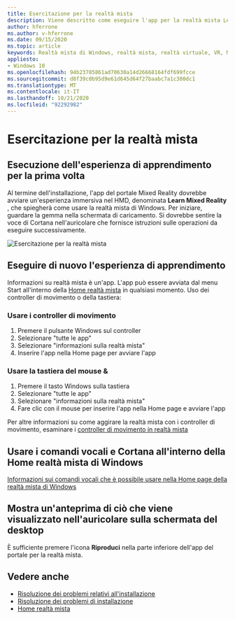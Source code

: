 ```yaml
---
title: Esercitazione per la realtà mista
description: Viene descritto come eseguire l'app per la realtà mista Learn, che illustra come usare ed esplorare la realtà mista di Windows.
author: hferrone
ms.author: v-hferrone
ms.date: 09/15/2020
ms.topic: article
keywords: Realtà mista di Windows, realtà mista, realtà virtuale, VR, MR, esercitazione, introduzione
appliesto:
- Windows 10
ms.openlocfilehash: 94b23785861ad70630a14d26668164fdf699fcce
ms.sourcegitcommit: d8f39c0b95d9e61d645d64f27baabc7a1c300dc1
ms.translationtype: MT
ms.contentlocale: it-IT
ms.lasthandoff: 10/21/2020
ms.locfileid: "92292982"
---
```

# <a name="learn-mixed-reality"></a>Esercitazione per la realtà mista

## <a name="running-the-learning-experience-for-the-first-time"></a>Esecuzione dell'esperienza di apprendimento per la prima volta

Al termine dell'installazione, l'app del portale Mixed Reality dovrebbe avviare un'esperienza immersiva nel HMD, denominata **Learn Mixed Reality** , che spiegherà come usare la realtà mista di Windows. Per iniziare, guardare la gemma nella schermata di caricamento. Si dovrebbe sentire la voce di Cortana nell'auricolare che fornisce istruzioni sulle operazioni da eseguire successivamente.

![Esercitazione per la realtà mista](images/file-learnmixedrealitystart.png)

## <a name="re-run-the-learning-experience"></a>Eseguire di nuovo l'esperienza di apprendimento

Informazioni su realtà mista è un'app. L'app può essere avviata dal menu Start all'interno della [Home realtà mista](your-mixed-reality-home.md) in qualsiasi momento. Uso dei controller di movimento o della tastiera:

### <a name="use-your-motion-controllers"></a>Usare i controller di movimento

1. Premere il pulsante Windows sul controller
2. Selezionare "tutte le app"
3. Selezionare "informazioni sulla realtà mista"
4. Inserire l'app nella Home page per avviare l'app

### <a name="use-your-mouse--keyboard"></a>Usare la tastiera del mouse &

1. Premere il tasto Windows sulla tastiera
2. Selezionare "tutte le app"
3. Selezionare "informazioni sulla realtà mista"
4. Fare clic con il mouse per inserire l'app nella Home page e avviare l'app

Per altre informazioni su come aggirare la realtà mista con i controller di movimento, esaminare i [controller di movimento in realtà mista](controllers-in-wmr.md)

## <a name="use-voice-commands-and-cortana-inside-of-the-windows-mixed-reality-home"></a>Usare i comandi vocali e Cortana all'interno della Home realtà mista di Windows

[Informazioni sui comandi vocali che è possibile usare nella Home page della realtà mista di Windows](https://support.microsoft.com/en-us/help/4041322/windows-10-speech-in-windows-mixed-reality)

## <a name="show-a-preview-of-what-im-seeing-in-my-headset-on-my-desktops-screen"></a>Mostra un'anteprima di ciò che viene visualizzato nell'auricolare sulla schermata del desktop

È sufficiente premere l'icona **Riproduci** nella parte inferiore dell'app del portale per la realtà mista.

## <a name="see-also"></a>Vedere anche

* [Risoluzione dei problemi relativi all'installazione](installation_errors.md)
* [Risoluzione dei problemi di installazione](set-up-questions.md)
* [Home realtà mista](your-mixed-reality-home.md)
